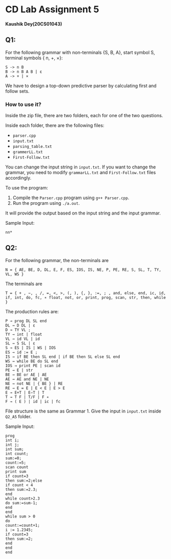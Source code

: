 # CD Lab Assignment 5

#### Kaushik Dey(20CS01043)

## Q1:
For the following grammar with non-terminals {S, B, A}, start symbol S, terminal symbols { n, +, ×}:

```
S -> n B
B -> n B A B | ε
A -> + | ×
```


We have to design a top-down predictive parser by calculating first and follow sets.

### How to use it?
Inside the zip file, there are two folders, each for one of the two questions.

Inside each folder, there are the following files:
- `parser.cpp`
- `input.txt`
- `parsing_table.txt`
- `grammerLL.txt`
- `First-Follow.txt`

You can change the input string in `input.txt`. If you want to change the grammar, you need to modify `grammarLL.txt` and `First-Follow.txt` files accordingly.

To use the program:
1. Compile the `Parser.cpp` program using `g++ Parser.cpp`.
2. Run the program using `./a.out`.

It will provide the output based on the input string and the input grammar.

Sample Input:

```
nn*
```

## Q2:


For the following grammar, the non-terminals are

```
N = { AE, BE, D, DL, E, F, ES, IOS, IS, NE, P, PE, RE, S, SL, T, TY, VL, WS }
```



The terminals are

```
T = { + , −, , /, =, <, >, (, ), {, }, :=, ; , and, else, end, ic, id, if, int, do, fc, ∗ float, not, or, print, prog, scan, str, then, while }
```

The production rules are:

```
P → prog DL SL end
DL → D DL | ε
D → TY VL ;
TY → int | float
VL → id VL | id
SL → S SL | ε
S → ES | IS | WS | IOS
ES → id := E ;
IS → if BE then SL end | if BE then SL else SL end
WS → while BE do SL end
IOS → print PE | scan id
PE → E | str
BE → BE or AE | AE
AE → AE and NE | NE
NE → not NE | { BE } | RE
RE → E = E | E < E | E > E
E → E+T | E−T | T
T → T F | T/F | F ∗
F → ( E ) | id | ic | fc
```

File structure is the same as Grammar 1. Give the input in `input.txt` inside `Q2_A5` folder.

Sample Input:

```
prog
int i;
int j;
int sum;
int count;
sum:=0;
count:=5;
scan count
print sum
if count=3
then sum:=2;else
if count < 4
then sum:=2.3;
end
while count>2.3
do sum:=sum-1;
end
end
while sum > 0
do
count:=count+1;
i := 1.2345;
if count=3
then sum:=2;
end
end
end
```